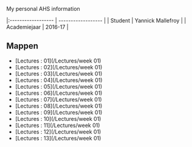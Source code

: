 My personal AHS information

|:------------------ | ------------------ |
| Student            | Yannick Mallefroy  |
| Academiejaar       | 2016-17            |            

Mappen
------

- [Lectures : 01](/Lectures/week 01)
- [Lectures : 02](/Lectures/week 01)
- [Lectures : 03](/Lectures/week 01)
- [Lectures : 04](/Lectures/week 01)
- [Lectures : 05](/Lectures/week 01)
- [Lectures : 06](/Lectures/week 01)
- [Lectures : 07](/Lectures/week 01)
- [Lectures : 08](/Lectures/week 01)
- [Lectures : 09](/Lectures/week 01)
- [Lectures : 10](/Lectures/week 01)
- [Lectures : 11](/Lectures/week 01)
- [Lectures : 12](/Lectures/week 01)
- [Lectures : 13](/Lectures/week 01)
